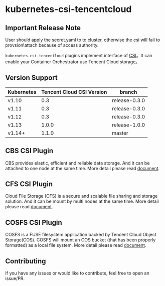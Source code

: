 # kubernetes-csi-tencentcloud

## Important Release Note
User should apply the secret.yaml to to cluster, otherwise the csi will fail to provsion\attach because of access authority.

`kubernetes-csi-tencentloud` plugins implement interface of [CSI](https://github.com/container-storage-interface/spec)。It can enable your Container Orchestrator use Tencent Cloud storage。

## Version Support

| Kubernetes | Tencent Cloud CSI Version | branch |
| ------ | ------ | ------ |
| v1.10 | 0.3   |  release-0.3.0 |
| v1.11 | 0.3   |  release-0.3.0 |
| v1.12 | 0.3   |  release-0.3.0 |
| v1.13 | 1.0.0 | release-1.0.0  |
| v1.14+ | 1.1.0 | master        |


## CBS CSI Plugin

CBS provides elastic, efficient and reliable data storage. And it can be attached to one node at the same time. More detail please read [document](/docs/README_CBS.md).

## CFS CSI Plugin

Cloud File Storage (CFS) is a secure and scalable file sharing and storage solution. And it can be mount by multi nodes at the same time. More detail please read [document](/docs/README_CFS.md).

## COSFS CSI Plugin

COSFS is a FUSE filesystem application backed by Tencent Cloud Object Storage(COS). COSFS will mount an COS bucket (that has been properly formatted) as a local file system. More detail please read [document](/docs/README_COSFS.md).

## Contributing

If you have any issues or would like to contribute, feel free to open an issue/PR.